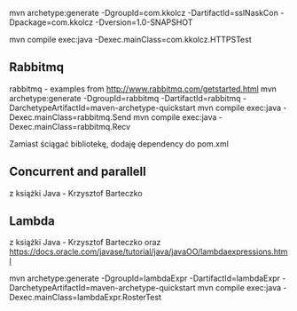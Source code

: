mvn archetype:generate -DgroupId=com.kkolcz -DartifactId=sslNaskCon -Dpackage=com.kkolcz -Dversion=1.0-SNAPSHOT

mvn compile exec:java -Dexec.mainClass=com.kkolcz.HTTPSTest
## Rabbitmq
rabbitmq - examples from http://www.rabbitmq.com/getstarted.html
mvn archetype:generate -DgroupId=rabbitmq -DartifactId=rabbitmq -DarchetypeArtifactId=maven-archetype-quickstart
mvn compile exec:java -Dexec.mainClass=rabbitmq.Send
mvn compile exec:java -Dexec.mainClass=rabbitmq.Recv

Zamiast ściągać bibliotekę, dodaję dependency do pom.xml


## Concurrent and parallell
z książki Java - Krzysztof Barteczko


## Lambda 
z książki Java - Krzysztof Barteczko
oraz
https://docs.oracle.com/javase/tutorial/java/javaOO/lambdaexpressions.html

mvn archetype:generate -DgroupId=lambdaExpr -DartifactId=lambdaExpr -DarchetypeArtifactId=maven-archetype-quickstart
mvn compile exec:java -Dexec.mainClass=lambdaExpr.RosterTest 
